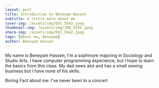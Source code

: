 ```yaml
---
layout: post
title: Introduction to Beneyam Hassen
subtitle: A little more about me
cover-img: /assets/img/DSC_5642.jpeg
thumbnail-img: /assets/img/IMG_5591.jpeg
share-img: /assets/img/DSC_5642.jpeg
tags: [About me, Beneyam]
author: Beneyam Hassen
---
```


My name is Beneyam Hassen, I'm a sophmore majoring in Sociology and Studio Arts. I have computer programming experience, but I hope to learn the basics from this class. My dad sews alot and has a small sewing business but I have none of his skills. 

Boring Fact about me: I've never been to a concert
